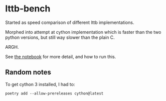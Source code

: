# lttb-bench

Started as speed comparison of different lttb implementations.

Morphed into attempt at cython implementation which is faster than the two python versions, but still way slower than the plain C.

ARGH.

See [the notebook](./drag_race_lttb.ipynb) for more detail, and how to run this.

## Random notes

To get cython 3 installed, I had to:

```shell
poetry add --allow-prereleases cython@latest
```
